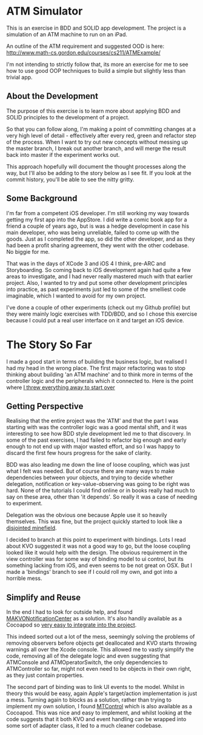 
ATM Simulator
================================

This is an exercise in BDD and SOLID app development. The project is a simulation of an ATM machine to run on an iPad.

An outline of the ATM requirement and suggested OOD is here: http://www.math-cs.gordon.edu/courses/cs211/ATMExample/

I'm not intending to strictly follow that, its more an exercise for me to see how to use good OOP techniques to build a simple but slightly less than trivial app.

About the Development
--------------------------

The purpose of this exercise is to learn more about applying BDD and SOLID principles to the development of a project.

So that you can follow along, I'm making a point of committing changes at a very high level of detail - effectively after every red, green and refactor step of the process.  When I want to try out new concepts without messing up the master branch, I break out another branch, and will merge the result back into master if the experiment works out.

This approach hopefully will document the thought processes along the way, but I'll also be adding to the story below as I see fit.  If you look at the commit history, you'll be able to see the nitty gritty.


Some Background
--------------------

I'm far from a competent iOS developer.  I'm still working my way towards getting my first app into the AppStore.  I did write a comic book app for a friend a couple of years ago, but is was a hedge development in case his main developer, who was being unreliable, failed to come up with the goods.  Just as I completed the app, so did the other developer, and as they had been a profit sharing agreement, they went with the other codebase.  No biggie for me.

That was in the days of XCode 3 and iOS 4 I think, pre-ARC and Storyboarding.  So coming back to iOS development again had quite a few areas to investigate, and I had never really mastered much with that earlier project.  Also, I wanted to try and put some other development principles into practice, as past experiments just led to some of the smelliest code imaginable, which I wanted to avoid for my own project.

I've done a couple of other experiments (check out my Github profile) but they were mainly logic exercises with TDD/BDD, and so I chose this exercise because I could put a real user interface on it and target an iOS device.

The Story So Far
==================

I made a good start in terms of building the business logic, but realised I had my head in the wrong place.  The first major refactoring was to stop thinking about building 'an ATM machine' and to think more in terms of the controller logic and the peripherals which it connected to.  Here is the point where [I threw everything away to start over](https://github.com/dmeehan1968/ATMSimulator/commit/a5cda1d76fedb27f6c9225464f4bc48d63f5cd37)

Getting Perspective
-------------------

Realising that the entire project was the 'ATM' and that the part I was starting with was the controller logic was a good mental shift, and it was interesting to see how BDD style development led me to that discovery.  In some of the past exercises, I had failed to refactor big enough and early enough to not end up with major wasted effort, and so I was happy to discard the first few hours progress for the sake of clarity.

BDD was also leading me down the line of loose coupling, which was just what I felt was needed.  But of course there are many ways to make dependencies between your objects, and trying to decide whether delegation, notification or key-value-observing was going to be right was hard.  None of the tutorials I could find online or in books really had much to say on these area, other than 'it depends'.  So really it was a case of needing to experiment.

Delegation was the obvious one because Apple use it so heavily themselves.  This was fine, but the project quickly started to look like a [disjointed minefield](https://github.com/dmeehan1968/ATMSimulator/commit/478abf5004b285e9d8ddbe33a2b984a94179f002).

I decided to branch at this point to experiment with bindings.  Lots I read about KVO suggested it was not a good way to go, but the loose coupling looked like it would help with the design.  The obvious requirement in the view controller was for some way of binding model to ui control, but its something lacking from iOS, and even seems to be not great on OSX.  But I made a 'bindings' branch to see if I could roll my own, and got into a horrible mess.  

Simplify and Reuse
-------------------

In the end I had to look for outside help, and found [MAKVONotificationCenter](https://github.com/mikeash/MAKVONotificationCenter) as a solution.  It's also handily available as a Cocoapod so [very easy to integrate into the project](https://github.com/dmeehan1968/ATMSimulator/blob/c9bea0da667154a85fcea84e74e2fea6a6dd106f/Podfile).

This indeed sorted out a lot of the mess, seemingly solving the problems of removing observers before objects get deallocated and KVO starts throwing warnings all over the Xcode console.  This allowed me to vastly simplify the code, removing all of the delegate logic and even suggesting that ATMConsole and ATMOperatorSwitch, the only dependencies to ATMController so far, might not even need to be objects in their own right, as they just contain properties.

The second part of binding was to link UI events to the model.  Whilst in theory this would be easy, again Apple's target/action implementation is just a mess.  Turning again to blocks as a solution, rather than trying to implement my own solution, I found [MTControl](https://github.com/mysterioustrousers/MTControl) which is also available as a Cocoapod.  This was nice and easy to implement, and whilst looking at the code suggests that it both KVO and event handling can be wrapped into some sort of adapter class, it led to a much cleaner codebase.